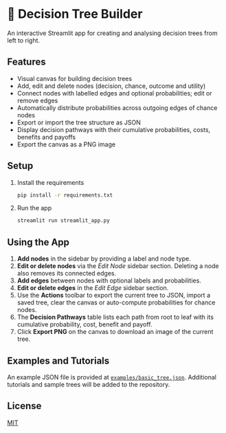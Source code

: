# 🌳 Decision Tree Builder

An interactive Streamlit app for creating and analysing decision trees from left to right.

## Features

- Visual canvas for building decision trees
- Add, edit and delete nodes (decision, chance, outcome and utility)
- Connect nodes with labelled edges and optional probabilities; edit or remove edges
- Automatically distribute probabilities across outgoing edges of chance nodes
- Export or import the tree structure as JSON
- Display decision pathways with their cumulative probabilities, costs, benefits and payoffs
- Export the canvas as a PNG image

## Setup

1. Install the requirements

   ```bash
   pip install -r requirements.txt
   ```

2. Run the app

   ```bash
   streamlit run streamlit_app.py
   ```

## Using the App

1. **Add nodes** in the sidebar by providing a label and node type.
2. **Edit or delete nodes** via the *Edit Node* sidebar section. Deleting a node also removes its connected edges.
3. **Add edges** between nodes with optional labels and probabilities.
4. **Edit or delete edges** in the *Edit Edge* sidebar section.
5. Use the **Actions** toolbar to export the current tree to JSON, import a saved tree, clear the canvas or auto-compute probabilities for chance nodes.
6. The **Decision Pathways** table lists each path from root to leaf with its cumulative probability, cost, benefit and payoff.
7. Click **Export PNG** on the canvas to download an image of the current tree.

## Examples and Tutorials

An example JSON file is provided at [`examples/basic_tree.json`](examples/basic_tree.json).
Additional tutorials and sample trees will be added to the repository.

## License

[MIT](LICENSE)

